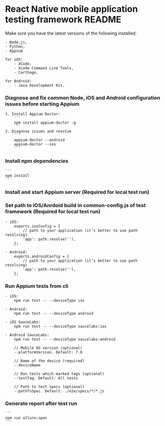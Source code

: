# React Native mobile application testing framework README

Make sure you have the latest versions of the following installed:

    - Node.js,
    - Python,
    - Appium

    for iOS:
        - XCode,
        - Xcode Command Line Tools,
        - Carthage.
        
    for Android:
        - Java Development Kit.

### Diagnose and fix common Node, iOS and Android configuration issues before starting Appium
    1. Install Appium Doctor: 
        ```
        npm install appium-doctor -g
        ```
    2. Diagnose issues and resolve
        ```
        appium-doctor --android
        appium-doctor --ios
        ```

### Install npm dependencies
    ```
    npm install
    ```
### Install and start Appium server (Required for local test run)
### Set path to iOS/Anrdoid build in common-config.js of test framework (Required for local test run)

    - iOS:
        exports.iosConfig = {
            // path to your application (it’s better to use path resolving)
            'app': path.resolve(''),
        };

    - Android:
        exports.androidConfig = {
            // path to your application (it’s better to use path resolving)
            'app': path.resolve(''),
        };

### Run Appium tests from cli
    - iOS:
        npm run test -- --deviceType ios

    - Android:
        npm run test -- --deviceType android

    - iOS SauceLabs:
        npm run test -- --deviceType saucelabs:ios

    - Android SauceLabs:
        npm run test -- --deviceType saucelabs:android
        
        // Mobile OS version (optional)
        --platformVersion. Default: 7.0

        // Name of the device (required)
        --deviceName

        // Run tests which marked tags (optional)
        --testTag. Default: All tests

        // Path to test specs (optional)
        --pathToSpec. Default: ./e2e/specs/*/*.js

### Generate report after test run
    ```
    npm run allure:open
    ```
